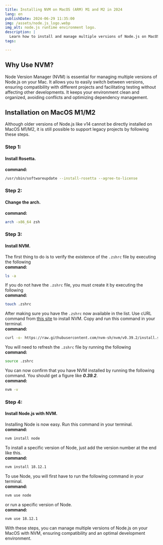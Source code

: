 ```yaml
---
title: Installing NVM on MacOS (ARM) M1 and M2 in 2024
lang: en
publishDate: 2024-06-29 11:35:00
img: /assets/node.js_logo.webp
img_alt: node.js runtime environment logo.
description: |
  Learn how to install and manage multiple versions of Node.js on MacOS (ARM) M1 and M2 with NVM in 2024. This detailed guide shows you how to use NVM to keep your development environment clean, organized and compatible with old and new projects. Follow our steps to optimize your Node.js installation, improving efficiency and avoiding version conflicts on your system. Ideal for developers looking for a robust and flexible solution to work on different projects.
tags:

---
```


## Why Use NVM?
Node Version Manager (NVM) is essential for managing multiple versions of Node.js on your Mac. It allows you to easily switch between versions, ensuring compatibility with different projects and facilitating testing without affecting other developments. It keeps your environment clean and organized, avoiding conflicts and optimizing dependency management.

## Installation on MacOS M1/M2
Although older versions of Node.js like v14 cannot be directly installed on MacOS M1/M2, it is still possible to support legacy projects by following these steps.

### Step 1:
#### Install Rosetta.<br>
**command:**
```bash
/usr/sbin/softwareupdate --install-rosetta --agree-to-license
```

### Step 2:
#### Change the arch.<br>
**command:**
```bash
arch -x86_64 zsh
```

### Step 3:
#### Install NVM.

The first thing to do is to verify the existence of the `.zshrc` file by executing the following<br>
 **command:**

```bash
ls -a
```
If you do not have the `.zshrc` file, you must create it by executing the following<br>
**command:**

```bash
touch .zshrc
```
After making sure you have the `.zshrc` now available in the list. Use cURL command from <a href="https://github.com/nvm-sh/nvm#install--update-script">this site</a> to install NVM. Copy and run this command in your terminal.<br>
**command:**

```bash
curl -o- https://raw.githubusercontent.com/nvm-sh/nvm/v0.39.2/install.sh | bash
```

You will need to refresh the `.zshrc` file by running the following<br>
**command:**

```bash
source .zshrc
```

You can now confirm that you have NVM installed by running the following command. You should get a figure like ***0.39.2***.<br>
**command:**
```bash
nvm -v
```

### Step 4:
#### Install Node.js with NVM.

Installing Node is now easy. Run this command in your terminal.<br>
**command:**
```bash
nvm install node
```

To install a specific version of Node, just add the version number at the end like this.<br>
**command:**
```bash
nvm install 18.12.1
```

To use Node, you will first have to run the following command in your terminal.<br>
**command:**
```bash
nvm use node
```

or run a specific version of Node.<br>
**command:**
```bash
nvm use 18.12.1
```
With these steps, you can manage multiple versions of Node.js on your MacOS with NVM, ensuring compatibility and an optimal development environment.
